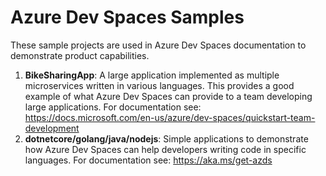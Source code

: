 # Azure Dev Spaces Samples
These sample projects are used in Azure Dev Spaces documentation to demonstrate product capabilities.
1. **BikeSharingApp**: A large application implemented as multiple microservices written in various languages. This provides a good example of what Azure Dev Spaces can provide to a team developing large applications. For documentation see: <https://docs.microsoft.com/en-us/azure/dev-spaces/quickstart-team-development>
1. **dotnetcore/golang/java/nodejs**: Simple applications to demonstrate how Azure Dev Spaces can help developers writing code in specific languages. For documentation see: <https://aka.ms/get-azds>